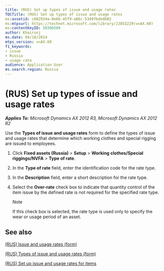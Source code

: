 ```yaml
---
title: (RUS) Set up types of issue and usage rates
TOCTitle: (RUS) Set up types of issue and usage rates
ms:assetid: c882934a-0ebb-45f9-a86c-5349fbdedb02
ms:mtpsurl: https://technet.microsoft.com/library/JJ853229(v=AX.60)
ms:contentKeyID: 50396509
author: Khairunj
ms.date: 04/18/2014
mtps_version: v=AX.60
f1_keywords:
- issue
- Russia
- usage rate
audience: Application User
ms.search.region: Russia
---
```


# (RUS) Set up types of issue and usage rates 


_**Applies To:** Microsoft Dynamics AX 2012 R3, Microsoft Dynamics AX 2012 R2_

Use the **Types of issue and usage rates** form to define the types of issue and usage rates that determine which working clothes and special rigging are issued to employees.

1.  Click **Fixed assets (Russia)** \> **Setup** \> **Working clothes/Special riggings/NVFA** \> **Type of rate**.

2.  In the **Type of rate** field, enter the identification code for the rate type.

3.  In the **Description** field, enter a short description for the rate type.

4.  Select the **Over-rate** check box to indicate that quantity control of the item issue by the defined rate is not required for the specified rate type.
    

    > [!NOTE]
    > <P>If this check box is selected, the rate type is used only to specify the wear or usage period of an asset.</P>



## See also

[(RUS) Issue and usage rates (form)](https://technet.microsoft.com/library/jj853215\(v=ax.60\))

[(RUS) Types of issue and usage rates (form)](https://technet.microsoft.com/library/jj923590\(v=ax.60\))

[(RUS) Set up issue and usage rates for items](rus-set-up-issue-and-usage-rates-for-items.md)

  


